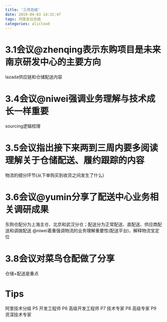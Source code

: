 ```yaml
---
title: '三月总结'
date: 2019-04-03 14:31:47
tags: 月度会议总结
categories: alicloud
---
```


# 3.1会议@zhenqing表示东购项目是未来南京研发中心的主要方向

lazada供应链和仓储配送内容
# 3.4会议@niwei强调业务理解与技术成长一样重要
sourcing逻辑梳理
# 3.5会议指出接下来两到三周内要多阅读理解关于仓储配送、履约跟踪的内容
物流的细分环节(从下单购买到收货之间发生了什么)
# 3.6会议@yumin分享了配送中心业务相关调研成果
东购仓配分为上海主仓、北京和武汉分仓；配送分为正常配送、直配送、供应商配送和调拨配送
@niwei着重强调物流的业务理解重要性(配送平台)，解释物流宝定位
# 3.8会议对菜鸟仓配做了分享
仓储+配送是重点
# Tips
阿里技术分级
P5 开发工程师
P6 高级开发工程师
P7 技术专家
P8 高级专家
P9 资深技术专家
